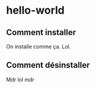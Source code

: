 # hello-world
## Comment installer

On installe comme ça. Lol.

## Comment désinstaller

Mdr lol mdr
